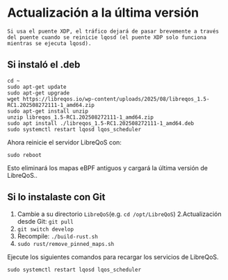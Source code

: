 # Actualización a la última versión

```{warning}
Si usa el puente XDP, el tráfico dejará de pasar brevemente a través del puente cuando se reinicie lqosd (el puente XDP solo funciona mientras se ejecuta lqosd).
```

## Si instaló el .deb

```
cd ~
sudo apt-get update
sudo apt-get upgrade
wget https://libreqos.io/wp-content/uploads/2025/08/libreqos_1.5-RC1.202508272111-1_amd64.zip
sudo apt-get install unzip
unzip libreqos_1.5-RC1.202508272111-1_amd64.zip
sudo apt install ./libreqos_1.5-RC1.202508272111-1_amd64.deb
sudo systemctl restart lqosd lqos_scheduler
```

Ahora reinicie el servidor LibreQoS con:
```
sudo reboot
```
Esto eliminará los mapas eBPF antiguos y cargará la última versión de LibreQoS..

## Si lo instalaste con Git

1. Cambie a su directorio `LibreQoS`(e.g. `cd /opt/LibreQoS`)
2.Actualización desde Git: `git pull`
3. ```git switch develop```
5. Recompile: `./build-rust.sh`
6. `sudo rust/remove_pinned_maps.sh`

Ejecute los siguientes comandos para recargar los servicios de LibreQoS.

```shell
sudo systemctl restart lqosd lqos_scheduler
```
